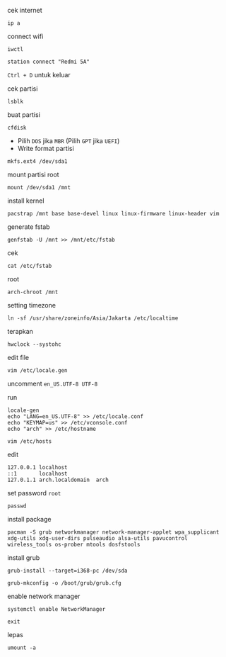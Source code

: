 cek internet
```
ip a
```
connect wifi
```
iwctl
```
```
station connect "Redmi 5A"
```
`Ctrl + D` untuk keluar

cek partisi
```
lsblk
```
buat partisi
```
cfdisk
```
* Pilih `DOS` jika `MBR` (Pilih `GPT` jika `UEFI`)
* Write
format partisi
```
mkfs.ext4 /dev/sda1
```
mount partisi root
```
mount /dev/sda1 /mnt
```
install kernel
```
pacstrap /mnt base base-devel linux linux-firmware linux-header vim
```
generate fstab
```
genfstab -U /mnt >> /mnt/etc/fstab
```
cek
```
cat /etc/fstab
```
root
```
arch-chroot /mnt
```
setting timezone
```
ln -sf /usr/share/zoneinfo/Asia/Jakarta /etc/localtime
```
terapkan
```
hwclock --systohc
```
edit file
```
vim /etc/locale.gen
```
uncomment `en_US.UTF-8 UTF-8`

run
```
locale-gen
echo "LANG=en_US.UTF-8" >> /etc/locale.conf
echo "KEYMAP=us" >> /etc/vconsole.conf
echo "arch" >> /etc/hostname
```
```
vim /etc/hosts
```
edit
```
127.0.0.1 localhost
::1       localhost
127.0.1.1 arch.localdomain  arch
```
set password `root`
```
passwd
```
install package
```
pacman -S grub networkmanager network-manager-applet wpa_supplicant xdg-utils xdg-user-dirs pulseaudio alsa-utils pavucontrol wireless_tools os-prober mtools dosfstools
```
install grub
```
grub-install --target=i368-pc /dev/sda
```
```
grub-mkconfig -o /boot/grub/grub.cfg
```
enable network manager
```
systemctl enable NetworkManager
```
```
exit
```
lepas
```
umount -a
```
